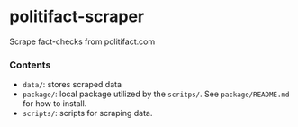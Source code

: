# politifact-scraper
Scrape fact-checks from politifact.com


### Contents
- `data/`: stores scraped data
- `package/`: local package utilized by the `scritps/`. See `package/README.md` for how to install.
- `scripts/`: scripts for scraping data. 
